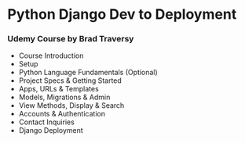 # Python Django Dev to Deployment 
### Udemy Course by Brad Traversy

* Course Introduction
* Setup 
* Python Language Fundamentals (Optional)
* Project Specs & Getting Started
* Apps, URLs & Templates
* Models, Migrations & Admin
* View Methods, Display & Search
* Accounts & Authentication
* Contact Inquiries
* Django Deployment